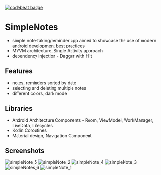 <a href="https://codebeat.co/projects/github-com-yerdaulet1991-flashnews-main"><img alt="codebeat badge" src="https://codebeat.co/badges/12b4f02b-a401-4447-9f31-f9ee41c15355" /></a>
# SimpleNotes
* simple note-taking/reminder app aimed to showcase the use of modern android development best practices
* MVVM architecture, Single Activity approach
* dependency injection - Dagger with Hilt
## Features
* notes, reminders sorted by date 
* selecting and deleting multiple notes
* different colors, dark mode
## Libraries
* Android Architecture Components - Room, ViewModel, WorkManager, LiveData, Lifecycles
* Kotlin Coroutines 
* Material design, Navigation Component
## Screenshots
![simpleNote_5](https://user-images.githubusercontent.com/57751305/105806134-a10f4900-5fcd-11eb-88b9-07570a44e59f.png)
![simpleNote_2](https://user-images.githubusercontent.com/57751305/105806143-a371a300-5fcd-11eb-87e4-cad6959b1eae.png)
![simpleNote_4](https://user-images.githubusercontent.com/57751305/105806163-aa001a80-5fcd-11eb-91fd-418b21ed2956.png)
![simpleNote_3](https://user-images.githubusercontent.com/57751305/105806166-ab314780-5fcd-11eb-83b7-a59e83a296af.png)
![simpleNotes_6](https://user-images.githubusercontent.com/57751305/105806167-ac627480-5fcd-11eb-88d1-bfd966123e4b.png)
![simpleNote_1](https://user-images.githubusercontent.com/57751305/105806170-acfb0b00-5fcd-11eb-97ac-1a45e860dc6b.png)

